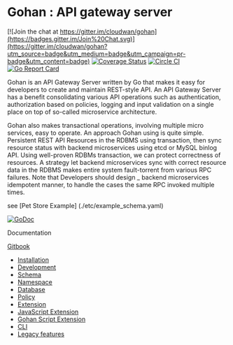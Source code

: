 # Gohan : API gateway server

[![Join the chat at https://gitter.im/cloudwan/gohan](https://badges.gitter.im/Join%20Chat.svg)](https://gitter.im/cloudwan/gohan?utm_source=badge&utm_medium=badge&utm_campaign=pr-badge&utm_content=badge)
[![Coverage Status](https://coveralls.io/repos/github/cloudwan/gohan/badge.svg?branch=master)](https://coveralls.io/github/cloudwan/gohan?branch=master)
[![Circle CI](https://circleci.com/gh/cloudwan/gohan.svg?&style=shield)](https://circleci.com/gh/cloudwan/gohan)
[![Go Report Card](https://goreportcard.com/badge/github.com/cloudwan/gohan)](https://goreportcard.com/report/github.com/cloudwan/gohan)

Gohan is an API Gateway Server written by Go that makes it easy for developers to create and maintain REST-style API.
An API Gateway Server has a benefit consolidating various API operations such as authentication, authorization based on policies, logging and input validation on a single place on top of so-called microservice architecture.

Gohan also makes transactional operations, involving multiple micro services, easy to operate. An approach Gohan using is quite simple. Persistent REST API Resources in the RDBMS using transaction, then sync resource status with backend microservices using etcd or MySQL binlog API.  Using well-proven RDBMs transaction, we can protect correctness of resources. A strategy let backend microservices sync with correct resource data in the RDBMS makes entire system fault-torrent from various RPC failures. Note that Developers should design _ backend microservices idempotent manner, to handle the cases the same RPC invoked multiple times.

see [Pet Store Example] (./etc/example_schema.yaml)

[![GoDoc](https://godoc.org/github.com/cloudwan/gohan?status.svg)](https://godoc.org/github.com/cloudwan/gohan)

Documentation

[Gitbook](https://cloudwandoc.gitbooks.io/gohan/content/)

- [Installation](docs/installation.md)
- [Development](docs/development.md)
- [Schema](docs/schema.md)
- [Namespace](docs/namespace.md)
- [Database](docs/database.md)
- [Policy](docs/policy.md)
- [Extension](docs/extension.md)
- [JavaScript Extension](docs/js_extension.md)
- [Gohan Script Extension](docs/gohan_extension.md)
- [CLI](docs/cli.md)
- [Legacy features](docs/legacy.md)

